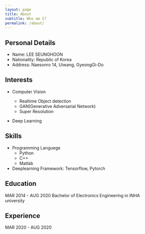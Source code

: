 ```yaml
---
layout: page
title: About
subtitle: Who am I?
permalink: /about/
---
```


## Personal Details
* Name: LEE SEUNGHOON
* Nationality: Republic of Korea
* Address: Naesonro 14, Uiwang, GyeongGi-Do
## Interests
* Computer Vision
  * Realtime Object detection
  * GAN(Generative Adversarial Network)
  * Super Resolution

* Deep Learning
## Skills
* Programming Languege
  * Python
  * C++
  * Matlab
* Deeplearning Framework: Tensorflow, Pytorch

## 
## Education
  MAR 2014 - AUG 2020 Bachelor of Electronics Engineering in INHA university

## Experience
MAR 2020 - AUG 2020 

##

